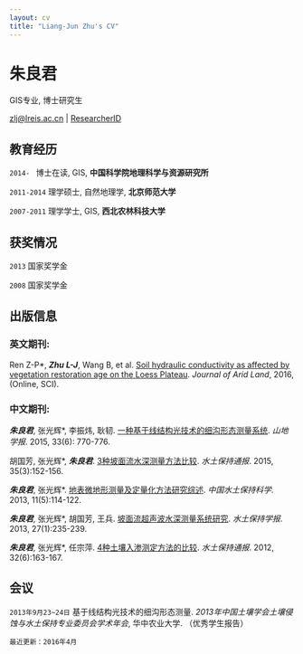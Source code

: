 ```yaml
---
layout: cv
title: "Liang-Jun Zhu's CV"
---
```

# 朱良君

GIS专业, 博士研究生

<div id="webaddress">
<i class="fa fa-envelope"></i> <a href="mailto:zlj@lreis.ac.cn">zlj@lreis.ac.cn</a>
|
<i class="fa fa-archive"></i> <a href="http://www.researcherid.com/rid/M-6729-2015">ResearcherID</a>

</div>

## 教育经历

`2014- ` 博士在读, GIS, **中国科学院地理科学与资源研究所**

`2011-2014` 理学硕士, 自然地理学, **北京师范大学**

`2007-2011` 理学学士, GIS, **西北农林科技大学**

## 获奖情况

`2013` 国家奖学金

`2008` 国家奖学金

## 出版信息

### 英文期刊:

Ren Z-P\*, ***Zhu L-J***, Wang B, et al. [Soil hydraulic conductivity as affected by vegetation restoration age on the Loess Plateau](http://dx.doi.org/10.1007/s40333-016-0010-2). *Journal of Arid Land*, 2016, (Online, SCI).

### 中文期刊: 

***朱良君***, 张光辉\*, 李振炜, 耿韧. [一种基于线结构光技术的细沟形态测量系统](http://dx.doi.org/10.16089/j.cnki.1008-2786.000093). *山地学报*. 2015, 33(6): 770-776.

胡国芳, 张光辉*, ***朱良君***. [3种坡面流水深测量方法比较](http://dx.doi.org/10.13961/j.cnki.stbctb.2015.03.034). *水土保持通报*. 2015, 35(3):152-156.

***朱良君***, 张光辉\*. [地表微地形测量及定量化方法研究综述](http://www.cnki.net/KCMS/detail/detail.aspx?QueryID=1&CurRec=2&dbcode=CJFQ&dbname=CJFDHIS2&filename=STBC201305018&urlid=&yx=&uid=WEEvREcwSlJHSldSdnQ0THU0Y3lkU3ROZlh3T2ZxSytRVDREbTUzQTJUQXNQV0N1clpudUhKUmRRVGFUMVYzbkh3PT0=$9A4hF_YAuvQ5obgVAqNKPCYcEjKensW4IQMovwHtwkF4VYPoHbKxJw!!&v=MTkxNjlEaDFUM3FUcldNMUZyQ1VSTHlmWStacUZpRGxWN3JOTmpuSmJiRzRIOUxNcW85RWJJUjhlWDFMdXhZUzc=). *中国水土保持科学*. 2013, 11(5):114-122.

***朱良君***, 张光辉\*, 胡国芳, 王兵. [坡面流超声波水深测量系统研究](http://dx.doi.org/10.13870/j.cnki.stbcxb.2013.01.044). *水土保持学报*. 2013, 27(1):235-239. 

***朱良君***, 张光辉\*, 任宗萍. [4种土壤入渗测定方法的比较](http://dx.doi.org/10.13961/j.cnki.stbctb.2012.06.050). *水土保持通报*. 2012, 32(6):163-167.

## 会议
`2013年9月23~24日` 基于线结构光技术的细沟形态测量. *2013年中国土壤学会土壤侵蚀与水土保持专业委员会学术年会*, 华中农业大学. （优秀学生报告）

`最近更新：2016年4月`
